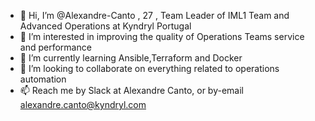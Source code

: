 - 👋 Hi, I’m @Alexandre-Canto , 27 , Team Leader of IML1 Team and Advanced Operations at Kyndryl Portugal 
- 👀 I’m interested in improving the quality of Operations Teams service and performance
- 🌱 I’m currently learning Ansible,Terraform and Docker
- 💞️ I’m looking to collaborate on everything related to operations automation
- 📫 Reach me by Slack at Alexandre Canto, or by-email alexandre.canto@kyndryl.com

<!---
Alexandre-Canto/Alexandre-Canto is a ✨ special ✨ repository because its `README.md` (this file) appears on your GitHub profile.
You can click the Preview link to take a look at your changes.
--->
